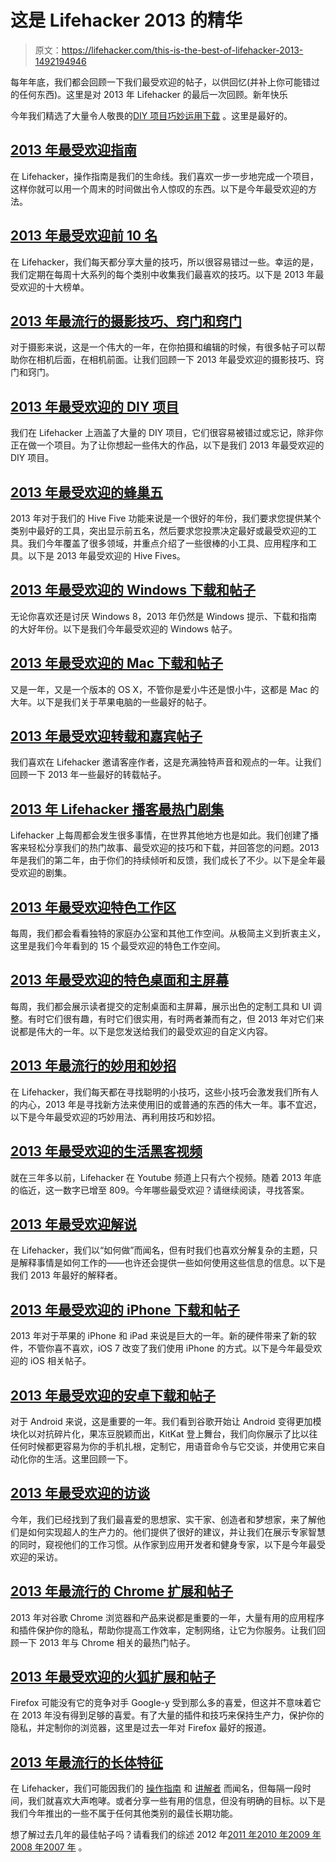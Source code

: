 # 这是 Lifehacker 2013 的精华

> 原文：<https://lifehacker.com/this-is-the-best-of-lifehacker-2013-1492194946>

每年年底，我们都会回顾一下我们最受欢迎的帖子，以供回忆(并补上你可能错过的任何东西)。这里是对 2013 年 Lifehacker 的最后一次回顾。新年快乐



今年我们精选了大量令人敬畏的[DIY 项目](http://lifehacker.com/most-popular-diy-projects-of-2013-1476740177)[巧妙运用](http://lifehacker.com/most-popular-clever-uses-and-macgyver-tips-of-2013-1484868813)[下载](http://lifehacker.com/most-popular-chrome-extensions-and-posts-of-2013-1487488356) 。这里是最好的。

## [2013 年最受欢迎指南](http://lifehacker.com/most-popular-how-to-guides-of-2013-1474868022)

在 Lifehacker，操作指南是我们的生命线。我们喜欢一步一步地完成一个项目，这样你就可以用一个周末的时间做出令人惊叹的东西。以下是今年最受欢迎的方法。

## [2013 年最受欢迎前 10 名](http://lifehacker.com/most-popular-top-10s-of-2013-1475778239)

在 Lifehacker，我们每天都分享大量的技巧，所以很容易错过一些。幸运的是，我们定期在每周十大系列的每个类别中收集我们最喜欢的技巧。以下是 2013 年最受欢迎的十大榜单。

## [2013 年最流行的摄影技巧、窍门和窍门](http://lifehacker.com/most-popular-photography-tips-tricks-and-hacks-of-201-1476696589)

对于摄影来说，这是一个伟大的一年，在你拍摄和编辑的时候，有很多帖子可以帮助你在相机后面，在相机前面。让我们回顾一下 2013 年最受欢迎的摄影技巧、窍门和窍门。

## [2013 年最受欢迎的 DIY 项目](http://lifehacker.com/most-popular-diy-projects-of-2013-1476740177)

我们在 Lifehacker 上涵盖了大量的 DIY 项目，它们很容易被错过或忘记，除非你正在做一个项目。为了让你想起一些伟大的作品，以下是我们 2013 年最受欢迎的 DIY 项目。

## [2013 年最受欢迎的蜂巢五](http://lifehacker.com/most-popular-hive-fives-of-2013-1476287250)

2013 年对于我们的 Hive Five 功能来说是一个很好的年份，我们要求您提供某个类别中最好的工具，突出显示前五名，然后要求您投票决定最好或最受欢迎的工具。我们今年覆盖了很多领域，并重点介绍了一些很棒的小工具、应用程序和工具。以下是 2013 年最受欢迎的 Hive Fives。

## [2013 年最受欢迎的 Windows 下载和帖子](http://lifehacker.com/most-popular-windows-downloads-and-posts-of-2013-1478269903)

无论你喜欢还是讨厌 Windows 8，2013 年仍然是 Windows 提示、下载和指南的大好年份。以下是我们今年最受欢迎的 Windows 帖子。

## [2013 年最受欢迎的 Mac 下载和帖子](http://lifehacker.com/most-popular-mac-downloads-and-posts-of-2013-1479756456)

又是一年，又是一个版本的 OS X，不管你是爱小牛还是恨小牛，这都是 Mac 的大年。以下是我们关于苹果电脑的一些最好的帖子。

## [2013 年最受欢迎转载和嘉宾帖子](http://lifehacker.com/most-popular-republished-posts-of-2013-1480565474)

我们喜欢在 Lifehacker 邀请客座作者，这是充满独特声音和观点的一年。让我们回顾一下 2013 年一些最好的转载帖子。

## [2013 年 Lifehacker 播客最热门剧集](http://lifehacker.com/most-popular-episodes-of-the-lifehacker-podcast-of-2013-1482015246)

Lifehacker 上每周都会发生很多事情，在世界其他地方也是如此。我们创建了播客来轻松分享我们的热门故事、最受欢迎的技巧和下载，并回答您的问题。2013 年是我们的第二年，由于你们的持续倾听和反馈，我们成长了不少。以下是全年最受欢迎的剧集。

## [2013 年最受欢迎特色工作区](http://lifehacker.com/most-popular-featured-workspaces-of-2013-1482839620)

每周，我们都会看看独特的家庭办公室和其他工作空间。从极简主义到折衷主义，这里是我们今年看到的 15 个最受欢迎的特色工作空间。

## [2013 年最受欢迎的特色桌面和主屏幕](http://lifehacker.com/most-popular-featured-desktops-and-home-screens-of-2013-1476297720)

每周，我们都会展示读者提交的定制桌面和主屏幕，展示出色的定制工具和 UI 调整。有时它们很有趣，有时它们很实用，有时两者兼而有之，但 2013 年对它们来说都是伟大的一年。以下是您发送给我们的最受欢迎的自定义内容。

## [2013 年最流行的妙用和妙招](http://lifehacker.com/most-popular-clever-uses-and-macgyver-tips-of-2013-1484868813)

在 Lifehacker，我们每天都在寻找聪明的小技巧，这些小技巧会激发我们所有人的内心，2013 年是寻找新方法来使用旧的或普通的东西的伟大一年。事不宜迟，以下是今年最受欢迎的巧妙用法、再利用技巧和妙招。

## [2013 年最受欢迎的生活黑客视频](http://lifehacker.com/most-popular-lifehacker-videos-of-2013-1486515761)

就在三年多以前，Lifehacker 在 Youtube 频道上只有六个视频。随着 2013 年底的临近，这一数字已增至 809。今年哪些最受欢迎？请继续阅读，寻找答案。

## [2013 年最受欢迎解说](http://lifehacker.com/most-popular-explainers-of-2013-1486515923)

在 Lifehacker，我们以“如何做”而闻名，但有时我们也喜欢分解复杂的主题，只是解释事情是如何工作的——也许还会提供一些如何使用这些信息的信息。以下是我们 2013 年最好的解释者。

## [2013 年最受欢迎的 iPhone 下载和帖子](http://lifehacker.com/most-popular-iphone-apps-and-posts-of-2013-1486794805)

2013 年对于苹果的 iPhone 和 iPad 来说是巨大的一年。新的硬件带来了新的软件，不管你喜不喜欢，iOS 7 改变了我们使用 iPhone 的方式。以下是今年最受欢迎的 iOS 相关帖子。

## [2013 年最受欢迎的安卓下载和帖子](http://lifehacker.com/most-popular-android-downloads-and-posts-of-2013-1487475431)

对于 Android 来说，这是重要的一年。我们看到谷歌开始让 Android 变得更加模块化以对抗碎片化，果冻豆脱颖而出，KitKat 登上舞台，我们向你展示了比以往任何时候都更容易为你的手机扎根，定制它，用语音命令与它交谈，并使用它来自动化你的生活。这里回顾一下。

## [2013 年最受欢迎的访谈](http://lifehacker.com/most-popular-interviews-of-2013-1488639261)

今年，我们已经找到了我们最喜爱的思想家、实干家、创造者和梦想家，来了解他们是如何实现超人的生产力的。他们提供了很好的建议，并让我们在展示专家智慧的同时，窥视他们的工作习惯。从作家到应用开发者和健身专家，以下是今年最受欢迎的采访。

## [2013 年最流行的 Chrome 扩展和帖子](http://lifehacker.com/most-popular-chrome-extensions-and-posts-of-2013-1487488356)

2013 年对谷歌 Chrome 浏览器和产品来说都是重要的一年，大量有用的应用程序和插件保护你的隐私，帮助你提高工作效率，定制网络，让它为你服务。让我们回顾一下 2013 年与 Chrome 相关的最热门帖子。

## [2013 年最受欢迎的火狐扩展和帖子](http://lifehacker.com/most-popular-firefox-extensions-and-posts-of-2013-1490598320)

Firefox 可能没有它的竞争对手 Google-y 受到那么多的喜爱，但这并不意味着它在 2013 年没有得到足够的喜爱。有了大量的插件和技巧来保持生产力，保护你的隐私，并定制你的浏览器，这里是过去一年对 Firefox 最好的报道。

## [2013 年最流行的长体特征](http://lifehacker.com/most-popular-longform-features-of-2013-1491780262)

在 Lifehacker，我们可能因我们的 [操作指南](http://bit.ly/1eRXMsG) 和 [讲解者](http://bit.ly/1ajq9fL) 而闻名，但每隔一段时间，我们就喜欢大声咆哮。或者分享一些有用的信息，但没有明确的目标。以下是我们今年推出的一些不属于任何其他类别的最佳长期功能。

想了解过去几年的最佳帖子吗？请看我们的综述 2012 年[2011 年](http://lifehacker.com/this-is-the-best-of-lifehacker-2011-5872033)[2010 年](http://lifehacker.com/this-is-the-best-of-lifehacker-2010-5720895)[2009 年](http://lifehacker.com/the-great-best-of-2009-recap-5435500)[2008 年](http://lifehacker.com/the-great-best-of-2008-roundup-5112553)[2007 年](http://lifehacker.com/the-best-of-2007-roundup-33337530) 。